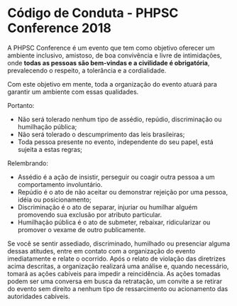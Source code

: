 # Código de Conduta - PHPSC Conference 2018

A PHPSC Conference é um evento que tem como objetivo oferecer um ambiente inclusivo, amistoso, de boa convivência e livre de intimidações, onde **todas as pessoas são bem-vindas e a civilidade é obrigatória**, prevalecendo o respeito, a tolerância e a cordialidade.

Com este objetivo em mente, toda a organização do evento atuará para garantir um ambiente com essas qualidades.

Portanto:
- Não será tolerado nenhum tipo de assédio, repúdio, discriminação ou humilhação pública;
- Não será tolerado o descumprimento das leis brasileiras;
- Toda pessoa presente no evento, independente do seu papel, está sujeita a estas regras;

Relembrando:
- Assédio é a ação de insistir, perseguir ou coagir outra pessoa a um comportamento involuntário.
- Repúdio é o ato de não aceitar ou demonstrar rejeição por uma pessoa, idéia ou posicionamento;
- Discriminação é o ato de separar, injuriar ou humilhar alguém promovendo sua exclusão por atributo particular.
- Humilhação pública é o ato de submeter, rebaixar, ridicularizar ou promover o vexame de outro publicamente.

Se você se sentir assediado, discriminado, humilhado ou presenciar alguma dessas atitudes, entre em contato com a organização do evento imediatamente e relate o ocorrido.
Após o relato de violação das diretrizes acima descritas, a organização realizará uma análise e, quando necessário, tomará as ações cabíveis para impedir a reincidência. As ações tomadas podem ser uma conversa em busca da retratação, um convite a se retirar do evento sem direito a nenhum tipo de ressarcimento ou acionamento das autoridades cabíveis.
